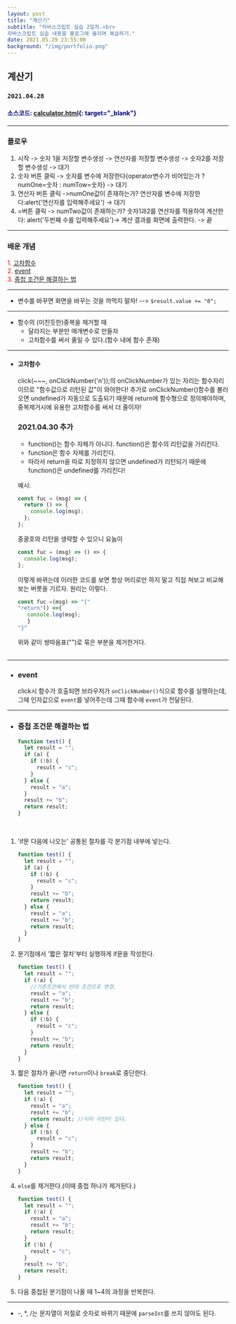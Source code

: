 ```yaml
---
layout: post
title: "계산기"
subtitle: "자바스크립트 실습 2일차.<br>
자바스크립트 실습 내용을 블로그에 올리며 복습하기." 
date: 2021.05.29 23:55:00
background: "/img/portfolio.png"
---
```


## **계산기**

### `2021.04.28`

#### <span style="color:navy">소스코드: [calculator.html](https://github.com/WaterMinCho/JS/blob/main/calculator.html){: target="\_blank"}</span>

---

### **플로우**

1. 시작 -> 숫자 1을 저장할 변수생성 -> 연산자를 저장할 변수생성 -> 숫자2를 저장할 변수생성 -> 대기
2. 숫자 버튼 클릭 -> 숫자를 변수에 저장한다{operator변수가 비어있는가 ? numOne=숫자 : numTow=숫자} -> 대기
3. 연산자 버튼 클릭 ->numOne값이 존재하는가? 연산자를 변수에 저장한다:alert('연산자를 입력해주세요') -> 대기
4. =버튼 클릭 -> numTwo값이 존재하는가? 숫자1과2를 연산자를 적용하여 계산한다: alert('두번째 수를 입력해주세요')-> 계산 결과를 화면에 출력한다. -> 끝

---

### **배운 개념**

<span style="color:red">1. [고차함수](#고차함수)</span><br>
<span style="color:red">2. [event](#event)</span><br>
<span style="color:red">3. [중첩 조건문 해결하는 법](#중첩-조건문-해결하는-법)</span><br>

---

- 변수를 바꾸면 화면을 바꾸는 것을 까먹지 말자! --> `$result.value += "0";`

---

- 함수의 (미친듯한)중복을 제거할 때
  - 달라지는 부분만 매개변수로 만들자
  - 고차함수를 써서 줄일 수 있다.(함수 내에 함수 존재)

---

- #### 고차함수

  click(~~~, onClickNumber('n'));의 onClickNumber가 있는 자리는 함수자리이므로 "함수값으로 리턴된 값"이 와야한다!
  추가로 onClickNumber()함수를 불러오면 undefined가 자동으로 도출되기 때문에 return에 함수형으로 정의해야하며, 중복제거시에 유용한 고차함수를 써서 더 줄이자!<br>

  ### 2021.04.30 추가

  - function()는 함수 자체가 아니다. function()은 함수의 리턴값을 가리킨다.
  - function은 함수 자체를 가리킨다.
  - 따라서 return을 따로 지정하지 않으면 undefined가 리턴되기 때문에 function()은 undefined를 가리킨다!

  예시:

  ```javascript
  const fuc = (msg) => {
    return () => {
      console.log(msg);
    };
  };
  ```

  중괄호와 리턴을 생략할 수 있으니 요놈이<br>

  ```javascript
  const fuc = (msg) => () => {
    console.log(msg);
  };
  ```

  이렇게 바뀌는데 이러한 코드를 보면 항상 머리로만 하지 말고 직접 쳐보고 비교해보는 버릇을 기르자. 원리는 이렇다.<br>

  ```javascript
  const fuc =(msg) => "{"
  "return"() =>{
     console.log(msg);
     }
  "}"
  ```

  위와 같이 쌍따옴표("")로 묶은 부분을 제거한거다.<br><br>

---

- ### **event**
  click시 함수가 호출되면 브라우저가 `onClickNumber()`식으로 함수를 실행하는데, 그때 인자값으로 `event`를 넣어주는데 그때 함수에 `event`가 전달된다.

---

- ### **중첩 조건문 해결하는 법**

  ```javascript
  function test() {
    let result = "";
    if (a) {
      if (!b) {
        result = "c";
      }
    } else {
      result = "a";
    }
    result += "b";
    return result;
  }
  ```

    <br>

1.  'if문 다음에 나오는' 공통된 절차를 각 분기점 내부에 넣는다.

    ```javascript
    function test() {
      let result = "";
      if (a) {
        if (!b) {
          result = "c";
        }
        result += "b";
        return result;
      } else {
        result = "a";
        result += "b";
        return result;
      }
    }
    ```

2.  분기점에서 '짧은 절차'부터 실행하게 if문을 작성한다.

    ```javascript
    function test() {
      let result = "";
      if (!a) {
        //기존조건에서 반대 조건으로 변경.
        result = "a";
        result += "b";
        return result;
      } else {
        if (!b) {
          result = "c";
        }
        result += "b";
        return result;
      }
    }
    ```

3.  짧은 절차가 끝나면 `return`이나 `break`로 중단한다.

    ```javascript
    function test() {
      let result = "";
      if (!a) {
        result = "a";
        result += "b";
        return result; //이미 리턴이 있다.
      } else {
        if (!b) {
          result = "c";
        }
        result += "b";
        return result;
      }
    }
    ```

4.  `else`를 제거한다.(이때 중첩 하나가 제거된다.)

    ```javascript
    function test() {
      let result = "";
      if (!a) {
        result = "a";
        result += "b";
        return result;
      }
      if (!b) {
        result = "c";
      }
      result += "b";
      return result;
    }
    ```

5.  다음 중첩된 분기점이 나올 때 1~4의 과정을 반복한다.

---

- -, \*, /는 문자열이 저절로 숫자로 바뀌기 때문에 `parseInt`를 쓰지 않아도 된다.
